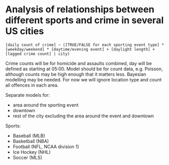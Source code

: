 # Analysis of relationships between different sports and crime in several US cities


`[daily count of crime] ~ ([TRUE/FALSE for each sporting event type] * [weekday/weekend] * [daytime/evening event] + [daylight length] + [lagged crime count] | city)`

Crime counts will be for homicide and assaults combined, day will be defined as starting at 05:00. Model should be for count data, e.g. Poisson, although counts may be high enough that it matters less. Bayesian modelling may be needed. For now we will ignore location type and count all offences in each area.

Separate models for:

  * area around the sporting event
  * downtown
  * rest of the city excluding the area around the event and downtown

Sports:

  * Baseball (MLB)
  * Basketball (NBA)
  * Football (NFL, NCAA division 1)
  * Ice Hockey (NHL)
  * Soccer (MLS)
